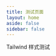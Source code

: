 ```yaml
---
title: 测试页面
layout: home
aside: false
sidebar: false
---
```

<script setup lang="ts">



</script>

<div class="bg-blue-500 text-white p-4 rounded">
  Tailwind 样式测试
</div>